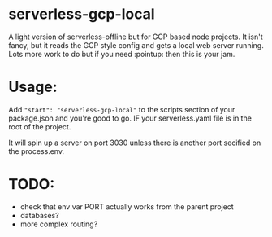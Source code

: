 # serverless-gcp-local

A light version of serverless-offline but for GCP based node projects. It isn't
fancy, but it reads the GCP style config and gets a local web server running.
Lots more work to do but if you need :pointup: then this is your jam.

# Usage:

Add `"start": "serverless-gcp-local"` to the scripts section of your package.json
and you're good to go. IF your serverless.yaml file is in the root of the
project.

It will spin up a server on port 3030 unless there is another port secified on
the process.env.

# TODO:

- check that env var PORT actually works from the parent project
- databases?
- more complex routing?